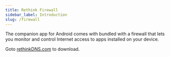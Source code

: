```yaml
---
title: Rethink Firewall
sidebar_label: Introduction
slug: /firewall
---
```


The companion app for Android comes with bundled with a firewall that lets you monitor and control Internet access to apps installed on your device.

Goto [rethinkDNS.com](https://rethinkdns.com/) to download.
